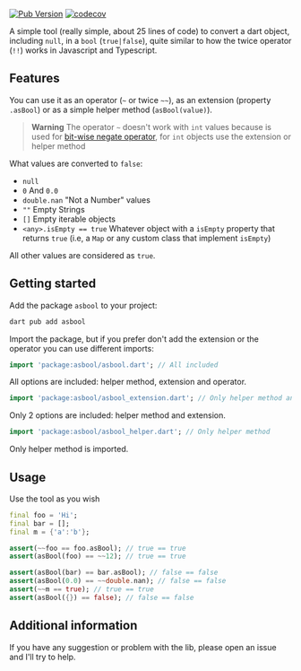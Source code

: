 [![Pub Version](https://img.shields.io/pub/v/asbool)](https://pub.dev/packages/asbool)
[![codecov](https://codecov.io/gh/rsc1975/asbool/branch/main/graph/badge.svg?token=IHB0J0OOPQ)](https://codecov.io/gh/rsc1975/asbool)

A simple tool (really simple, about 25 lines of code) to convert a dart object, including `null`, in a `bool` (`true|false`), quite similar to how the twice operator (`!!`) works in Javascript and Typescript.

## Features

You can use it as an operator (`~` or twice `~~`), as an extension (property `.asBool`) or as a simple helper method (`asBool(value)`).

> **Warning**
> The operator `~` doesn't work with `int` values because is used for [bit-wise negate operator](https://api.flutter.dev/flutter/dart-core/int/operator_bitwise_negate.html), for `int` objects use the extension or helper method

What values are converted to `false`:

* `null` 
* `0` And `0.0`
* `double.nan` "Not a Number" values
* `""` Empty Strings
* `[]` Empty iterable objects
* `<any>.isEmpty == true` Whatever object with a `isEmpty` property that returns `true` (i.e, a `Map` or any custom class that implement `isEmpty`)

All other values are considered as `true`.

## Getting started

Add the package `asbool` to your project:

```bash
dart pub add asbool
```

Import the package, but if you prefer don't add the extension or the operator you can use different imports:

```dart
import 'package:asbool/asbool.dart'; // All included
```

All options are included: helper method, extension and operator.


```dart
import 'package:asbool/asbool_extension.dart'; // Only helper method and extension
```

Only 2 options are included: helper method and extension.


```dart
import 'package:asbool/asbool_helper.dart'; // Only helper method
```

Only helper method is imported.

## Usage

Use the tool as you wish

```dart
final foo = 'Hi';
final bar = [];
final m = {'a':'b'};

assert(~~foo == foo.asBool); // true == true
assert(asBool(foo) == ~~12); // true == true

assert(asBool(bar) == bar.asBool); // false == false
assert(asBool(0.0) == ~~double.nan); // false == false
assert(~~m == true); // true == true
assert(asBool({}) == false); // false == false
```

## Additional information

If you have any suggestion or problem with the lib, please open an issue and I'll try to help.

